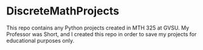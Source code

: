# DiscreteMathProjects
This repo contains any Python projects created in MTH 325 at GVSU.
My Professor was Short, and I created this repo in order to save my projects for educational purposes only. 
